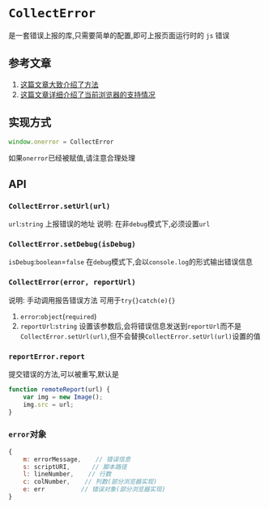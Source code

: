 # `CollectError` 

是一套错误上报的库,只需要简单的配置,即可上报页面运行时的 `js` 错误

## 参考文章

1. [这篇文章大致介绍了方法](http://www.cnblogs.com/cathsfz/p/how-to-capture-and-analyze-javascript-error.html)
2. [这篇文章详细介绍了当前浏览器的支持情况](http://blog.getsentry.com/2016/01/04/client-javascript-reporting-window-onerror.html)

## 实现方式

```javascript
window.onerror = CollectError
```
如果`onerror`已经被赋值,请注意合理处理

## API

### `CollectError.setUrl(url)` 

`url`:`string` 上报错误的地址
说明: 在非`debug`模式下,必须设置`url`

### `CollectError.setDebug(isDebug)`
`isDebug`:`boolean`=`false` 在`debug`模式下,会以`console.log`的形式输出错误信息

### `CollectError(error, reportUrl)`

说明: 手动调用报告错误方法 可用于`try{}catch(e){}`

1. `error`:`object`(`required`)
2. `reportUrl`:`string` 设置该参数后,会将错误信息发送到`reportUrl`而不是`CollectError.setUrl(url)`,但不会替换`CollectError.setUrl(url)`设置的值

### `reportError.report`

提交错误的方法,可以被重写,默认是

```javascript
function remoteReport(url) {
    var img = new Image();
    img.src = url;
}
```

### `error`对象

``` javascript
{
    m: errorMessage,    // 错误信息
    s: scriptURI,      // 脚本路径
    l: lineNumber,    // 行数
    c: colNumber,    // 列数(部分浏览器实现)
    e: err          // 错误对象(部分浏览器实现)
}
```
